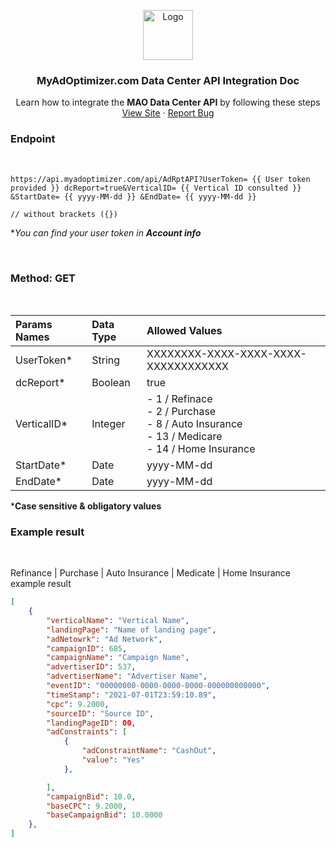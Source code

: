 <p align="center">
  <a href="https://myadoptimizer.com/">
    <img src="https://myadoptimizer.com/img/logo-blk.svg" alt="Logo" height="80">
  </a>
  <h3 align="center">MyAdOptimizer.com Data Center API Integration Doc </h3>
  <p align="center">
    Learn how to integrate the <strong>MAO Data Center API</strong> by following these steps
    <br />
    <a href="https://myadoptimizer.com">View Site</a>
    ·
    <a href="https://myadoptimizer.com/contact">Report Bug</a>
  </p>
</p>

### Endpoint
<br>

```
https://api.myadoptimizer.com/api/AdRptAPI?UserToken= {{ User token provided }} dcReport=true&VerticalID= {{ Vertical ID consulted }} &StartDate= {{ yyyy-MM-dd }} &EndDate= {{ yyyy-MM-dd }}

// without brackets ({})
```

**You can find your user token in  <b> Account info </b>*

<br>

### Method: GET

<br>

| Params Names | Data Type | Allowed Values                                                                                                                     |
| :----------- | :-------- | :--------------------------------------------------------------------------------------------------------------------------------- |
| UserToken\*  | String    | XXXXXXXX-XXXX-XXXX-XXXX-XXXXXXXXXXXX                                                                                               |
| dcReport\*   | Boolean   | true                                                                                                                               |
| VerticalID\* | Integer   | - 1 / Refinace <br> - 2 / Purchase <br> - 8 / Auto Insurance <br> - 13 / Medicare <br> - 14 / Home Insurance |
| StartDate\*  | Date      | yyyy-MM-dd                                                                                                                         |
| EndDate\*    | Date      | yyyy-MM-dd                                                                                                                         |

\*<b>Case sensitive & obligatory values</b>

### Example result

<br>

Refinance | Purchase | Auto Insurance | Medicate | Home Insurance example result

```JSON
[
    {
        "verticalName": "Vertical Name",
        "landingPage": "Name of landing page",
        "adNetowrk": "Ad Network",
        "campaignID": 685,
        "campaignName": "Campaign Name",
        "advertiserID": 537,
        "advertiserName": "Advertiser Name",
        "eventID": "00000000-0000-0000-0000-000000000000",
        "timeStamp": "2021-07-01T23:59:10.89",
        "cpc": 9.2000,
        "sourceID": "Source ID",
        "landingPageID": 00,
        "adConstraints": [
            {
                "adConstraintName": "CashOut",
                "value": "Yes"
            },

        ],
        "campaignBid": 10.0,
        "baseCPC": 9.2000,
        "baseCampaignBid": 10.0000
    },
]
```